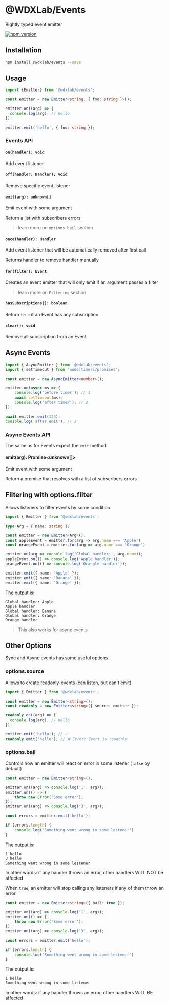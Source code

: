 # @WDXLab/Events

Rightly typed event emitter

[![npm version](https://badge.fury.io/js/%40wdxlab%2Fevents.svg)](https://badge.fury.io/js/%40wdxlab%2Fevents)

## Installation

```sh
npm install @wdxlab/events --save
```

## Usage

```ts
import {Emitter} from '@wdxlab/events';

const emitter = new Emitter<string, { foo: string }>();

emitter.on((arg) => {
  console.log(arg); // hello
});

emitter.emit('hello', { foo: string });
```

### Events API

#### `on(handler): void`

Add event listener

#### `off(handler: Handler): void`

Remove specific event listener

#### `emit(arg): unknown[]`

Emit event with some argument

Return a list with subscribers errors

> learn more on `options.bail` section

#### `once(handler): Handler`

Add event listener that will be automatically removed after first call

Returns handler to remove handler manually

#### `for(filter): Event`

Creates an event emitter that will only emit if an argument passes a filter

> learn more on `Filtering` section

#### `hasSubscriptions(): boolean`

Return `true` if an Event has any subscription

#### `clear(): void`

Remove all subscription from an Event

## Async Events

```ts
import { AsyncEmitter } from '@wdxlab/events';
import { setTimeout } from 'node:timers/promises';

const emitter = new AsyncEmitter<number>();

emitter.on(async ms => {
    console.log('before timer'); // 1
    await setTimeout(ms);
    console.log('after timer'); // 2
});

await emitter.emit(123);
console.log('after emit'); // 3
```

### Async Events API

The same as for Events expect the `emit` method

#### emit(arg): Promise<unknown[]>

Emit event with some argument

Return a promise that resolves with a list of subscribers errors

## Filtering with options.filter

Allows listeners to filter events by some condition

```ts
import { Emitter } from '@wdxlab/events';

type Arg = { name: string };

const emitter = new Emitter<Arg>();
const appleEvent = emitter.for(arg => arg.name === 'Apple')
const orangeEvent = emitter.for(arg => arg.name === 'Orange')

emitter.on(arg => console.log('Global handler:', arg.name));
appleEvent.on(() => console.log('Apple handler'));
orangeEvent.on(() => console.log('Orangle handler'));

emitter.emit({ name: 'Apple' });
emitter.emit({ name: 'Banana' });
emitter.emit({ name: 'Orange' });
```

The output is:
```
Global handler: Apple
Apple handler
Global handler: Banana
Global handler: Orange
Orange handler
```

> This also works for async events

## Other Options

Sync and Async events has some useful options

### options.source

Allows to create readonly-events (can listen, but can't emit)

```ts
import { Emitter } from '@wdxlab/events';

const emitter = new Emitter<string>();
const readonly = new Emitter<string>({ source: emitter });

readonly.on((arg) => {
  console.log(arg); // hello
});

emitter.emit('hello'); // ✅
readonly.emit('hello'); // ❌ Error: Event is readonly
```

### options.bail

Controls how an emitter will react on error in some listener (`false` by default)

```ts
const emitter = new Emitter<string>();

emitter.on((arg) => console.log('1', arg));
emitter.on(() => {
    throw new Error('Some error');
});
emitter.on((arg) => console.log('3', arg));

const errors = emitter.emit('hello');

if (errors.length) {
    console.log('Something went wrong in some lestener')
}
```

The output is:
```
1 hello
3 hello
Something went wrong in some lestener
```

In other words: if any handler throws an error, other handlers WILL NOT be affected

When `true`, an emitter will stop calling any listeners if any of them throw an error.

```ts
const emitter = new Emitter<string>({ bail: true });

emitter.on((arg) => console.log('1', arg));
emitter.on(() => {
    throw new Error('Some error');
});
emitter.on((arg) => console.log('3', arg));

const errors = emitter.emit('hello');

if (errors.length) {
    console.log('Something went wrong in some lestener')
}
```

The output is:
```
1 hello
Something went wrong in some listener
```

In other words: if any handler throws an error, other handlers WILL BE affected
